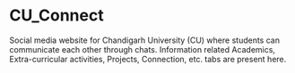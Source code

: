 # CU_Connect
Social media website for Chandigarh University (CU) where students can communicate each other through chats. Information related Academics, Extra-curricular activities, Projects, Connection, etc. tabs are present here.

